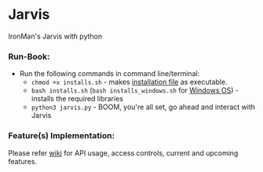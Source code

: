 # Jarvis
IronMan's Jarvis with python

### Run-Book:
   - Run the following commands in command line/terminal:
        - ```chmod +x installs.sh``` - makes [installation file](installs.sh) as executable.
        - ```bash installs.sh``` (```bash installs_windows.sh``` for [Windows OS](https://github.com/thevickypedia/Jarvis/wiki#windows-os)) - installs the required libraries
        - ```python3 jarvis.py``` - BOOM, you're all set, go ahead and interact with Jarvis

### Feature(s) Implementation:
Please refer [wiki](https://github.com/thevickypedia/Jarvis/wiki) for API usage, access controls, current and upcoming features.